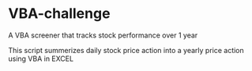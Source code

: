 # VBA-challenge
A VBA screener that tracks stock performance over 1 year

This script summerizes daily stock price action into a yearly price action using VBA in EXCEL
